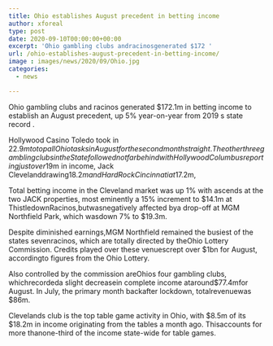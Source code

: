 ```yaml
---
title: Ohio establishes August precedent in betting income
author: xforeal 
type: post
date: 2020-09-10T00:00:00+00:00
excerpt: 'Ohio gambling clubs andracinosgenerated $172 '
url: /ohio-establishes-august-precedent-in-betting-income/
image : images/news/2020/09/Ohio.jpg
categories:
  - news

---
```

Ohio gambling clubs and <span data-contrast="auto">racinos </span><span data-contrast="auto">generated $172.1m in betting income </span> <span data-contrast="auto">to establish an August precedent, </span><span data-contrast="auto">up 5&percnt; year-on-year from 2019 </span><span data-contrast="auto">s state </span><span data-contrast="auto">record </span><span data-contrast="auto">. </span><span data-ccp-props="{" />

<span data-contrast="auto">Hollywood Casino Toledo took in $22.9m to top all Ohio tasks in August for the second month straight. The other three gambling clubs in the State followed not far behind withHollywood Columbus reportingjust over$19m in income, Jack Clevelanddrawing$18.2mand Hard Rock Cincinnatiat$17.2m, </span><span data-ccp-props="{" />

<span data-contrast="auto">Total betting income in the Cleveland market was up 1&percnt; with ascends at the two JACK properties, most eminently a 15&percnt; increment to $14.1m at ThistledownRacinos,butwasnegatively affected bya drop-off at MGM Northfield Park, which wasdown 7&percnt; to $19.3m. </span><span data-ccp-props="{" />

<span data-contrast="auto">Despite diminished earnings,MGM Northfield remained the busiest of the states sevenracinos, which are totally directed by theOhio Lottery Commission. Credits played over these venuescrept over $1bn for August, accordingto figures from the Ohio Lottery. </span><span data-ccp-props="{" />

<span data-contrast="auto">Also controlled by the commission areOhios four gambling clubs, whichrecordeda slight decreasein complete income ataround$77.4mfor August. In July, the primary month backafter lockdown, totalrevenuewas $86m. </span>

<span data-contrast="auto">Clevelands club is the top table game activity in Ohio, with $8.5m of its $18.2m in income originating from the tables a month ago. Thisaccounts for more thanone-third of the income state-wide for table games. </span><span data-ccp-props="{" />